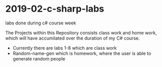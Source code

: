 # 2019-02-c-sharp-labs
labs done during c# course week

The Projects within this Repository consists class work and home work, which will have accumilated
over the duration of my C# course. 
- Currently there are labs 1-8 which are class work
- Random-name-gen which is homework, where the user is able to generate random people
